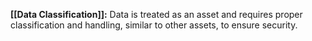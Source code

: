 **[[Data Classification]]:** Data is treated as an asset and requires proper classification and handling, similar to other assets, to ensure security.